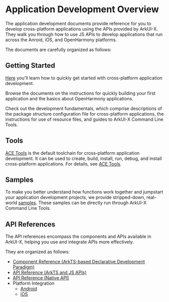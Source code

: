 # Application Development Overview

The application development documents provide reference for you to develop cross-platform applications using the APIs provided by ArkUI-X. They walk you through how to use JS APIs to develop applications that run across the Anroid, iOS, and OpenHarmony platforms.

The documents are carefully organized as follows:

## Getting Started

[Here](quick-start/README.md) you'll learn how to quickly get started with cross-platform application development.

Browse the documents on the instructions for quickly building your first application and the basics about OpenHarmony applications.

Check out the development fundamentals, which comprise descriptions of the package structure configuration file for cross-platform applications, the instructions for use of resource files, and guides to ArkUI-X Command Line Tools.

## Tools

[ACE Tools](quick-start/start-with-ace-tools.md) is the default toolchain for cross-platform application development.
It can be used to create, build, install, run, debug, and install cross-platform applications. For details, see [ACE Tools](https://gitee.com/arkui-x/cli/blob/master/README-EN.md).

## Samples

To make you better understand how functions work together and jumpstart your application development projects, we provide stripped-down, real-world [samples](https://gitee.com/arkui-x/samples). These samples can be directly run through ArkUI-X Command Line Tools.

## API References

The API references encompass the components and APIs available in ArkUI-X, helping you use and integrate APIs more effectively.

They are organized as follows:

- [Component Reference (ArkTS-based Declarative Development Paradigm)](reference/arkui-ts/README.md)
- [API Reference (ArkTS and JS APIs)](reference/apis/README.md)
- [API Reference (Native API)](reference/native-apis/README.md)
- Platform Integration
  - [Android](reference/arkui-for-android/README.md)
  - [iOS](reference/arkui-for-ios/README.md)
